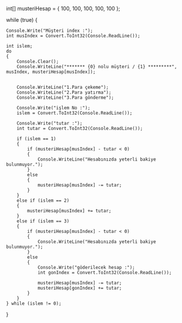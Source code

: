 
int[] musteriHesap = { 100, 100, 100, 100, 100 };

while (true)
{

    Console.Write("Müşteri index :");
    int musIndex = Convert.ToInt32(Console.ReadLine());

    int islem;
    do
    {
        Console.Clear();
        Console.WriteLine("******* {0} nolu müşteri / {1} *********", musIndex, musteriHesap[musIndex]);


        Console.WriteLine("1.Para çekeme");
        Console.WriteLine("2.Para yatırma");
        Console.WriteLine("3.Para gönderme");

        Console.Write("işlem No :");
        islem = Convert.ToInt32(Console.ReadLine());

        Console.Write("tutar :");
        int tutar = Convert.ToInt32(Console.ReadLine());

        if (islem == 1)
        {
            if (musteriHesap[musIndex] - tutar < 0)
            {
                Console.WriteLine("Hesabınızda yeterli bakiye bulunmuyor.");
            }
            else
            {
                musteriHesap[musIndex] -= tutar;
            }
        }
        else if (islem == 2)
        {
            musteriHesap[musIndex] += tutar;
        }
        else if (islem == 3)
        {
            if (musteriHesap[musIndex] - tutar < 0)
            {
                Console.WriteLine("Hesabınızda yeterli bakiye bulunmuyor.");
            }
            else
            {
                Console.Write("göderilecek hesap :");
                int gonIndex = Convert.ToInt32(Console.ReadLine());

                musteriHesap[musIndex] -= tutar;
                musteriHesap[gonIndex] += tutar;
            }
        }
    } while (islem != 0); 
}
